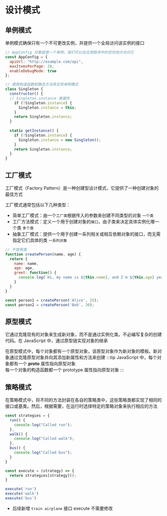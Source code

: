 # 设计模式

## 单例模式
单例模式确保只有一个不可更改实例，并提供一个全局访问该实例的接口

```js
// AppConfig 对象就是一个单例，我们可以在应用程序中的任何地方访问它
const AppConfig = {
  apiUrl: "http://example.com/api",
  maxItemsPerPage: 20,
  enableDebugMode: true
};

// 使用构造函数和静态方法来实现单例模式
class Singleton {
  constructor() {
  // Singleton.instance 类属性
    if (!Singleton.instance) {
      Singleton.instance = this;
    }
    return Singleton.instance;
  }
  
  static getInstance() {
    if (!Singleton.instance) {
      Singleton.instance = new Singleton();
    }
    return Singleton.instance;
  }
}
```
## 工厂模式
工厂模式（Factory Pattern）是一种创建型设计模式，它提供了一种创建对象的最佳方式  

工厂模式通常包括以下几种类型：
* 简单工厂模式：由一个`工厂类`根据传入的参数来创建不同类型的对象  `一个类`
* 工厂方法模式：定义一个用于创建对象的`接口`，由子类来决定具体实例化哪一个类  `多个类`
* 抽象工厂模式：提供一个用于创建一系列相关或相互依赖对象的接口，而无需指定它们具体的类  `一系列对象`

```js
// 不使用类
function createPerson(name, age) {
  return {
    name: name,
    age: age,
    greet: function() {
      console.log(`Hi, my name is ${this.name}, and I'm ${this.age} years old.`);
    }
  }
}

const person1 = createPerson('Alice', 25);
const person2 = createPerson('Bob', 30);
```

## 原型模式
它通过克隆现有的对象来生成新对象，而不是通过实例化类。不必编写复杂的创建代码。在 JavaScript 中，通过原型链实现对象的继承

在原型模式中，每个对象都有一个原型对象，该原型对象作为新对象的模板。新对象通过克隆原型对象并向其添加新属性和方法来创建
:::tip
JavaScript 中，每个对象都有一个 __proto__ 属性指向原型对象  
每一个对象的构造函数都一个 prototype 属性指向原型对象
:::


## 策略模式

在策略模式中，将不同的方法封装在各自的策略类中，这些策略类都实现了相同的接口或基类。然后，根据需要，在运行时选择特定的策略对象来执行相应的方法

```js
const strategies = {
  run() {
    console.log("Called run");
  },
  walk() {
    console.log("Called walk");
  },
  bus() {
    console.log("Called bus");
  }
}

const execute = (strategy) => {
  return strategies[strategy]();
}

execute('run')
execute('walk')
execute('bus')
```
* 后续新增 `train airplane` 接口 execute 不需要修改